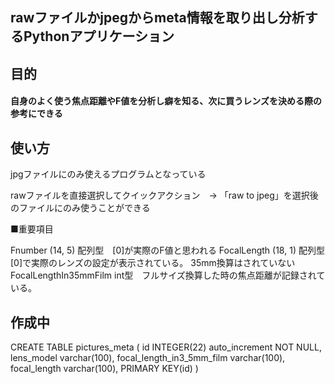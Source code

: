 <h2>rawファイルかjpegからmeta情報を取り出し分析するPythonアプリケーション</h2>

<h2>目的</h2>
<h4>自身のよく使う焦点距離やF値を分析し癖を知る、次に買うレンズを決める際の参考にできる<h4>

 <h2>使い方</h2>
  <p>jpgファイルにのみ使えるプログラムとなっている</p>
    <p>rawファイルを直接選択してクイックアクション　→ 「raw to jpeg」を選択後のファイルにのみ使うことができる</p>

 
  ■重要項目
 
  Fnumber (14, 5) 配列型　[0]が実際のF値と思われる
  FocalLength (18, 1)   配列型　[0]で実際のレンズの設定が表示されている。 35mm換算はされていない
  FocalLengthIn35mmFilm int型　フルサイズ換算した時の焦点距離が記録されている。
 
<h2>作成中</h2>


CREATE TABLE pictures_meta (
id INTEGER(22) auto_increment NOT NULL,
lens_model varchar(100),
focal_length_in3_5mm_film varchar(100),
focal_length varchar(100),
PRIMARY KEY(id)
)

  
 
